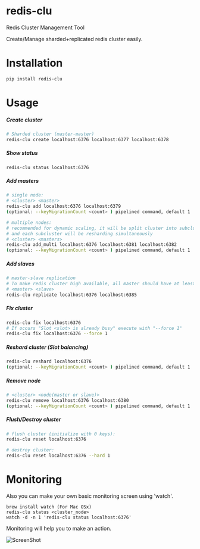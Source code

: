 # redis-clu
Redis Cluster Management Tool

Create/Manage sharded+replicated redis cluster easily.

# Installation

```bash
pip install redis-clu
```

# Usage

##### Create cluster

```bash
# Sharded cluster (master-master)
redis-clu create localhost:6376 localhost:6377 localhost:6378
```


##### Show status

```bash
redis-clu status localhost:6376
```


##### Add masters

```bash
# single node:
# <cluster> <master>
redis-clu add localhost:6376 localhost:6379
(optional: --keyMigrationCount <count> ) pipelined command, default 1

# multiple nodes:
# recommended for dynamic scaling, it will be split cluster into subclusters
# and each subcluster will be resharding simultaneously
# <cluster> <masters>
redis-clu add_multi localhost:6376 localhost:6381 localhost:6382 
(optional: --keyMigrationCount <count> ) pipelined command, default 1
```


##### Add slaves

```bash
# master-slave replication
# To make redis cluster high available, all master should have at least one slave.
# <master> <slave>
redis-clu replicate localhost:6376 localhost:6385
```


##### Fix cluster

```bash
redis-clu fix localhost:6376
# If occurs "Slot <slot> is already busy" execute with "--force 1"
redis-clu fix localhost:6376 --force 1
```


##### Reshard cluster (Slot balancing)

```bash
redis-clu reshard localhost:6376
(optional: --keyMigrationCount <count> ) pipelined command, default 1
```


##### Remove node

```bash
# <cluster> <node(master or slave)>
redis-clu remove localhost:6376 localhost:6380
(optional: --keyMigrationCount <count> ) pipelined command, default 1
```


##### Flush/Destroy cluster

```bash
# flush cluster (initialize with 0 keys):
redis-clu reset localhost:6376

# destroy cluster:
redis-clu reset localhost:6376 --hard 1
```


# Monitoring

Also you can make your own basic monitoring screen using 'watch'.

    brew install watch (For Mac OSx)
    redis-clu status <cluster_node>
    watch -d -n 1 'redis-clu status localhost:6376'

Monitoring will help you to make an action.

![ScreenShot](https://raw.github.com/baranbartu/redis-clu/master/screenshot.png)


